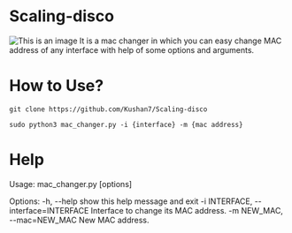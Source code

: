 # Scaling-disco
![This is an image](https://i.ibb.co/f0Hzsnh/MAC-CHANGER.png)
It is a mac changer in which you can easy change MAC  address of any interface with help of some options and arguments.



# How to Use?

``git clone https://github.com/Kushan7/Scaling-disco ``

``sudo python3 mac_changer.py -i {interface} -m {mac address} ``


# Help

Usage: mac_changer.py [options]

Options:
  -h, --help            show this help message and exit
  -i INTERFACE, --interface=INTERFACE
                        Interface to change its MAC address.
  -m NEW_MAC, --mac=NEW_MAC
                        New MAC address.
                        
                        
